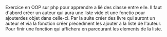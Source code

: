 Exercice en OOP sur php pour apprendre a lié des classe entre elle.
Il faut d'abord créer un auteur qui aura une liste vide et une fonctio pour ajouterdes objet dans celle-ci.
Par la suite créer des livre qui auront un auteur et via la fonction créer precedment les ajouter a la liste de l'auteur.
Pour finir une fonction qui affichera en parcourant les elements de la liste.
